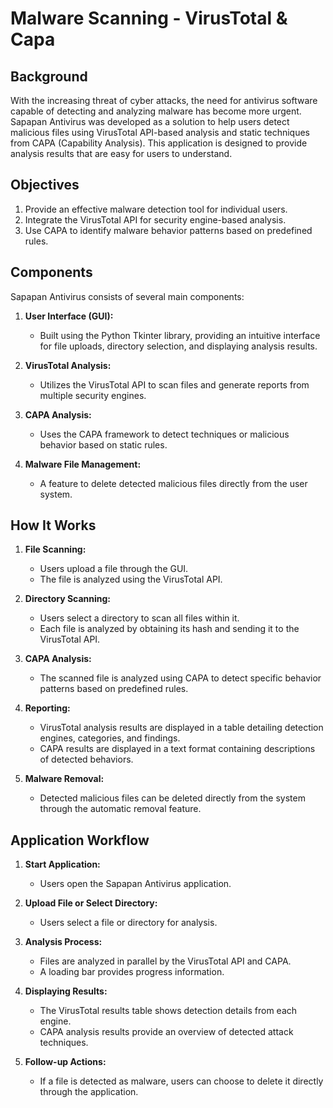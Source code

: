 # Malware Scanning - VirusTotal & Capa

## Background
With the increasing threat of cyber attacks, the need for antivirus software capable of detecting and analyzing malware has become more urgent. Sapapan Antivirus was developed as a solution to help users detect malicious files using VirusTotal API-based analysis and static techniques from CAPA (Capability Analysis). This application is designed to provide analysis results that are easy for users to understand.

## Objectives
1. Provide an effective malware detection tool for individual users.
2. Integrate the VirusTotal API for security engine-based analysis.
3. Use CAPA to identify malware behavior patterns based on predefined rules.

## Components
Sapapan Antivirus consists of several main components:

1. **User Interface (GUI):**
   - Built using the Python Tkinter library, providing an intuitive interface for file uploads, directory selection, and displaying analysis results.

2. **VirusTotal Analysis:**
   - Utilizes the VirusTotal API to scan files and generate reports from multiple security engines.

3. **CAPA Analysis:**
   - Uses the CAPA framework to detect techniques or malicious behavior based on static rules.

4. **Malware File Management:**
   - A feature to delete detected malicious files directly from the user system.

## How It Works

1. **File Scanning:**
   - Users upload a file through the GUI.
   - The file is analyzed using the VirusTotal API.

2. **Directory Scanning:**
   - Users select a directory to scan all files within it.
   - Each file is analyzed by obtaining its hash and sending it to the VirusTotal API.

3. **CAPA Analysis:**
   - The scanned file is analyzed using CAPA to detect specific behavior patterns based on predefined rules.

4. **Reporting:**
   - VirusTotal analysis results are displayed in a table detailing detection engines, categories, and findings.
   - CAPA results are displayed in a text format containing descriptions of detected behaviors.

5. **Malware Removal:**
   - Detected malicious files can be deleted directly from the system through the automatic removal feature.

## Application Workflow

1. **Start Application:**
   - Users open the Sapapan Antivirus application.

2. **Upload File or Select Directory:**
   - Users select a file or directory for analysis.

3. **Analysis Process:**
   - Files are analyzed in parallel by the VirusTotal API and CAPA.
   - A loading bar provides progress information.

4. **Displaying Results:**
   - The VirusTotal results table shows detection details from each engine.
   - CAPA analysis results provide an overview of detected attack techniques.

5. **Follow-up Actions:**
   - If a file is detected as malware, users can choose to delete it directly through the application.
